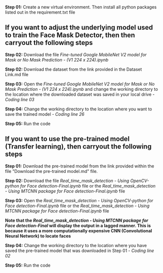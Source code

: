 **Step 01:** Create a new virtual environment. Then install all python packages listed out in the requirement.txt file 



## **If you want to adjust the underlying model used to train the Face Mask Detector, then then carryout the following steps**

**Step 02:** Download the file *Fine-tuned Google MobileNet V2 model for Mask or No Mask Prediction - (V1 224 x 224).ipynb* 
          
**Step 02:** Download the dataset from the link provided in the Dataset Link.md file 

**Step 03:** Open the *Fine-tuned Google MobileNet V2 model for Mask or No Mask Prediction - (V1 224 x 224).ipynb* and change the working directory to the location where the downloaded dataset was saved in your local drive - *Coding line 03*

**Step 04:** Change the working directory to the location where you want to save the trained model - *Coding line 26*

**Step 05:** Run the code 





## **If you want to use the pre-trained model (Transfer learning), then carryout the following steps**


**Step 01:** Download the pre-trained model from the link provided within the file "Download the pre-trained model.md" file. 

**Step 02:** Download the file *Real_time_mask_detection -  Using OpenCV-python for Face detection-Final.ipynb* file or the *Real_time_mask_detection -  Using MTCNN package for Face detection-Final.ipynb* file

**Step 03:** Open the *Real_time_mask_detection -  Using OpenCV-python for Face detection-Final.ipynb* file or the *Real_time_mask_detection -  Using MTCNN package for Face detection-Final.ipynb* file

**Note that the *Real_time_mask_detection -  Using MTCNN package for Face detection-Final* will display the output in a lagged manner. This is because it uses a more computationally expensive CNN (Convolutional Neural Network) to locate faces**

**Step 04:** Change the working directory to the location where you have saved the pre-trained model that was downloaded in Step 01 - *Coding line 02*

**Step 05:** Run the code 

